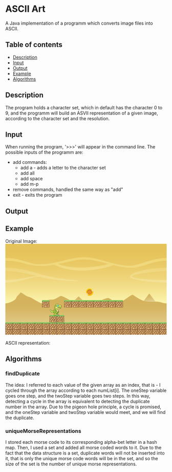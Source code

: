 # ASCII Art
A Java implementation of a programm which converts image files into ASCII.

## Table of contents
* [Description](#description)
* [Input](#input)
* [Output](#output)
* [Example](#example)
* [Algorithms](#algorithms)

## Description
The program holds a character set, which in default has the character 0 to 9, and the
programm will build an ASVII representation of a given image, according to the character set
and the resolution. 

## Input
When running the program, '>>>' will appear in the command line. The possible inputs of the programm are:
* add commands:
  - add a - adds a letter to the character set
  - add all
  - add space
  - add m-p
* remove commands, handled the same way as "add"
* exit - exits the program 

## Output

## Example
Original Image:
![A Test Image](dino.png)

ASCII representation:


## Algorithms

### findDuplicate 
The idea: I referred to each value of the given array as an index, that is - I cycled through
the array according to each numList[i]. The oneStep variable goes one step, and the
twoStep variable goes two steps. In this way, detecting a cycle in the array is equivalent
to detecting the duplicate number in the array. Due to the pigeon hole principle, a cycle
is promised, and the oneStep variable and twoStep variable would meet, and we will
find the duplicate.

### uniqueMorseRepresentations 
I stored each morse code to its corresponding alpha-bet letter in a hash map.
Then, I used a set and added all morse coded words to it. Due to the fact
that the data structure is a set, duplicate words will not be inserted into it,
that is only the unique morse code words will be in the set, and so the size of the set
is the number of unique morse representations.


